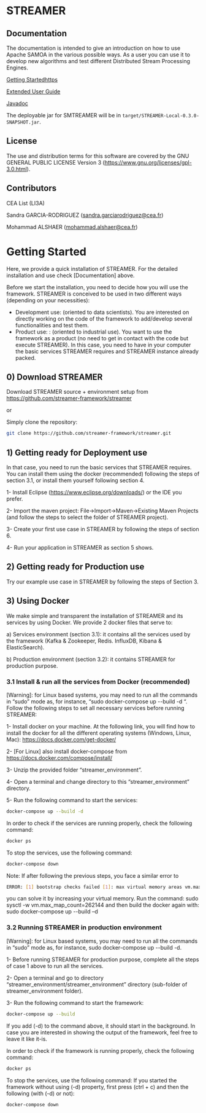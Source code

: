 
STREAMER
=================

## Documentation

The documentation is intended to give an introduction on how to use Apache SAMOA in the various possible ways. 
As a user you can use it to develop new algorithms and test different Distributed Stream Processing Engines.

[Getting Startedhttps](https://github.com/streamer-framework/streamer/streamer/GettingStartedGuideSTREAMER.pdf)

[Extended User Guide](https://github.com/streamer-framework/streamer/streamer/UserGuideSTREAMER.pdf)

[Javadoc](https://github.com/streamer-framework/streamer/streamer/docs/javadoc)

The deployable jar for SMTREAMER will be in `target/STREAMER-Local-0.3.0-SNAPSHOT.jar`.

## License

The use and distribution terms for this software are covered by the
GNU GENERAL PUBLIC LICENSE Version 3 (https://www.gnu.org/licenses/gpl-3.0.html).

## Contributors
CEA List (LI3A)

Sandra GARCIA-RODRIGUEZ (sandra.garciarodriguez@cea.fr)

Mohammad ALSHAER (mohammad.alshaer@cea.fr)

# Getting Started

Here, we provide a quick installation of STREAMER. For the detailed installation and use check [Documentation] above.


Before we start the installation, you need to decide how you will use the framework. STREAMER is conceived to be used in two different ways (depending on your necessities):

 - Development use: (oriented to data scientists). You are interested on directly working on the code of the framework to add/develop several functionalities and test them.
 - Product use: : (oriented to industrial use). You want to use the framework as a product (no need to get in contact with the code but execute STREAMER). In this case, you need to have in your computer the basic services STREAMER requires and STREAMER instance already packed.

## 0) Download STREAMER
Download STREAMER source + environment setup from https://github.com/streamer-framework/streamer

or

Simply clone the repository:
```bash
git clone https://github.com/streamer-framework/streamer.git
```


## 1) Getting ready for Deployment use

In that case, you need to run the basic services that STREAMER requires. You can install them using the docker (recommended) following the steps of section 3.1, or install them yourself following section 4.

1- Install Eclipse (https://www.eclipse.org/downloads/) or the IDE you prefer.

2- Import the maven project: File->Import->Maven->Existing Maven Projects (and follow the steps to select the folder of STREAMER project).

3- Create your first use case in STREAMER by following the steps of section 6.

4- Run your application in STREAMER as section 5 shows.



## 2) Getting ready for Production use
Try our example use case in STREAMER by following the steps of Section 3.

## 3) Using Docker
We make simple and transparent the installation of STREAMER and its services by using Docker. We provide 2 docker files that serve to:

a) Services environment (section 3.1): it contains all the services used by the framework (Kafka & Zookeeper, Redis. InfluxDB, Kibana & ElasticSearch).

b) Production environment (section 3.2): it contains STREAMER for production purpose.


### 3.1 Install & run all the services from Docker (recommended)
[Warning]: for Linux based systems, you may need to run all the commands in “sudo” mode as, for instance, “sudo docker-compose up --build -d “.
Follow the following steps to set all necessary services before running STREAMER:

1- Install docker on your machine. At the following link, you will find how to install the docker for all the different operating systems (Windows, Linux, Mac): https://docs.docker.com/get-docker/

2- [For Linux] also install docker-compose from https://docs.docker.com/compose/install/

3- Unzip the provided folder “streamer_environment”.

4- Open a terminal and change directory to this “streamer_environment” directory.

5- Run the following command to start the services:
```bash
docker-compose up --build -d
```
In order to check if the services are running properly, check the following command:
```bash
docker ps
```

To stop the services, use the following command:
```bash
docker-compose down
```

Note: If after following the previous steps, you face a similar error to
```bash
ERROR: [1] bootstrap checks failed [1]: max virtual memory areas vm.max_map_count [65530] is too low, increase to at least [262144]
```
you can solve it by increasing your virtual memory. Run the command:
sudo sysctl -w vm.max_map_count=262144
and then build the docker again with:
sudo docker-compose up --build –d

### 3.2 Running STREAMER in production environment
[Warning]: for Linux based systems, you may need to run all the commands in “sudo” mode as, for instance, sudo docker-compose up --build -d.

1- Before running STREAMER for production purpose, complete all the steps of case 1 above to run all the services.

2- Open a terminal and go to directory “streamer_environment/streamer_environment” directory (sub-folder of streamer_environment folder).

3- Run the following command to start the framework:
```bash
docker-compose up --build
```
If you add (-d) to the command above, it should start in the background. In case you are interested in showing the output of the framework, feel free to leave it like it-is.

In order to check if the framework is running properly, check the following command:
```bash
docker ps
```
To stop the services, use the following command:
If you started the framework without using (-d) property, first press (ctrl + c) and then the following (with (-d) or not):
```bash
docker-compose down
```

